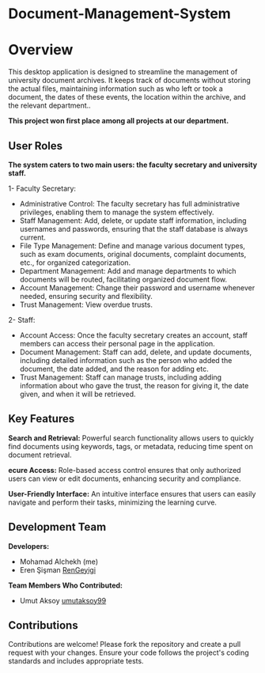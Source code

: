 # Document-Management-System
# Overview
This desktop application is designed to streamline the management of university document archives. It keeps track of documents without storing the actual files, maintaining information such as who left or took a document, the dates of these events, the location within the archive, and the relevant department..

**This project won first place among all projects at our department.**

## User Roles
**The system caters to two main users: the faculty secretary and university staff.**

1- Faculty Secretary:

- Administrative Control: The faculty secretary has full administrative privileges, enabling them to manage the system effectively.
- Staff Management: Add, delete, or update staff information, including usernames and passwords, ensuring that the staff database is always current.
- File Type Management: Define and manage various document types, such as exam documents, original documents, complaint documents, etc., for organized categorization.
- Department Management: Add and manage departments to which documents will be routed, facilitating organized document flow.
- Account Management: Change their password and username whenever needed, ensuring security and flexibility.
- Trust Management: View overdue trusts.

2- Staff:

- Account Access: Once the faculty secretary creates an account, staff members can access their personal page in the application.
- Document Management: Staff can add, delete, and update documents, including detailed information such as the person who added the document, the date added, and the reason for adding etc.
- Trust Management: Staff can manage trusts, including adding information about who gave the trust, the reason for giving it, the date given, and when it will be retrieved.

## Key Features
**Search and Retrieval:**
Powerful search functionality allows users to quickly find documents using keywords, tags, or metadata, reducing time spent on document retrieval.

**ecure Access:**
Role-based access control ensures that only authorized users can view or edit documents, enhancing security and compliance.

**User-Friendly Interface:**
An intuitive interface ensures that users can easily navigate and perform their tasks, minimizing the learning curve.

## Development Team
**Developers:**

- Mohamad Alchekh (me)
- Eren Şişman [RenGeyigi](https://github.com/RenGeyigi)

**Team Members Who Contributed:**
- Umut Aksoy [umutaksoy99](https://github.com/umutaksoy99)

## Contributions
Contributions are welcome! Please fork the repository and create a pull request with your changes. Ensure your code follows the project's coding standards and includes appropriate tests.
